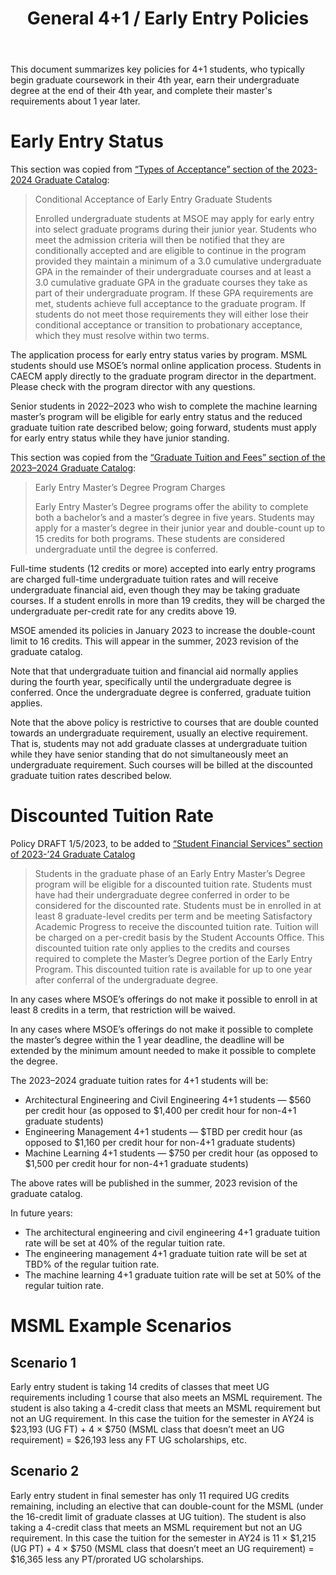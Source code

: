 ﻿---
title: "General 4+1 / Early Entry Policies"
---

This document summarizes key policies for 4+1 students, who typically begin graduate coursework in their 4th year, earn their undergraduate degree at the end of their 4th year, and complete their master's requirements about 1 year later.

# Early Entry Status

This section was copied from [“Types of Acceptance” section of the 2023-2024 Graduate Catalog](https://catalog.msoe.edu/content.php?catoid=30&navoid=891#Types_of_Acceptance):

> Conditional Acceptance of Early Entry Graduate Students
>
> Enrolled undergraduate students at MSOE may apply for early entry into select graduate programs during their junior year. Students who meet the admission criteria will then be notified that they are conditionally accepted and are eligible to continue in the program provided they maintain a minimum of a 3.0 cumulative undergraduate GPA in the remainder of their undergraduate courses and at least a 3.0 cumulative graduate GPA in the graduate courses they take as part of their undergraduate program. If these GPA requirements are met, students achieve full acceptance to the graduate program. If students do not meet those requirements they will either lose their conditional acceptance or transition to probationary acceptance, which they must resolve within two terms.

The application process for early entry status varies by program. MSML students should use MSOE’s normal online application process. Students in CAECM apply directly to the graduate program director in the department. Please check with the program director with any questions.

Senior students in 2022–2023 who wish to complete the machine learning master’s program will be eligible for early entry status and the reduced graduate tuition rate described below; going forward, students must apply for early entry status while they have junior standing.

This section was copied from the [“Graduate Tuition and Fees” section of the 2023–2024 Graduate Catalog](https://catalog.msoe.edu/content.php?catoid=30&navoid=898#tuitionfees):
> Early Entry Master’s Degree Program Charges
>
> Early Entry Master’s Degree programs offer the ability to complete both a bachelor’s and a master’s degree in five years. Students may apply for a master’s degree in their junior year and double-count up to 15 credits for both programs. These students are considered undergraduate until the degree is conferred.

Full-time students (12 credits or more) accepted into early entry programs are charged full-time undergraduate tuition rates and will receive undergraduate financial aid, even   though they may be taking graduate courses. If a student enrolls in more than 19 credits, they will be charged the undergraduate per-credit rate for any credits above 19.

MSOE amended its policies in January 2023 to increase the double-count limit to 16 credits. This will appear in the summer, 2023 revision of the graduate catalog.

Note that that undergraduate tuition and financial aid normally applies during the fourth year, specifically until the undergraduate degree is conferred. Once the undergraduate degree is conferred, graduate tuition applies.

Note that the above policy is restrictive to courses that are double counted towards an undergraduate requirement, usually an elective requirement. That is, students may not add graduate classes at undergraduate tuition while they have senior standing that do not simultaneously meet an undergraduate requirement. Such courses will be billed at the discounted graduate tuition rates  described below.

# Discounted Tuition Rate

Policy DRAFT 1/5/2023, to be added to [“Student Financial Services” section of 2023-’24 Graduate Catalog](https://catalog.msoe.edu/content.php?catoid=30&navoid=898)

> Students in the graduate phase of an Early Entry Master’s Degree program will be eligible for a discounted tuition rate. Students must have had their undergraduate degree conferred    in order to be considered for the discounted rate. Students must be in enrolled in at least 8 graduate-level credits per term and be meeting Satisfactory Academic Progress to receive the discounted tuition rate. Tuition will be charged on a per-credit basis by the Student Accounts Office. This discounted tuition rate only applies to the credits and courses required to complete the Master’s Degree portion of the Early Entry Program. This discounted tuition rate is available for up to one year after conferral of the undergraduate degree.

In any cases where MSOE’s offerings do not make it possible to enroll in at least 8 credits in a term, that restriction will be waived.

In any cases where MSOE’s offerings do not make it possible to complete the master’s degree within the 1 year deadline, the deadline will be extended by the minimum amount needed to make it possible to complete the degree.

The 2023–2024 graduate tuition rates for 4+1 students will be:
* Architectural Engineering and Civil Engineering 4+1 students — $560 per credit hour (as opposed to $1,400 per credit hour for non-4+1 graduate students)
* Engineering Management 4+1 students — $TBD per credit hour (as opposed to $1,160 per credit hour for non-4+1 graduate students)
* Machine Learning 4+1 students — $750 per credit hour (as opposed to $1,500 per credit hour for non-4+1 graduate students)

The above rates will be published in the summer, 2023 revision of the graduate catalog.

In future years:
* The architectural engineering and civil engineering 4+1 graduate tuition rate will be set at 40% of the regular tuition rate.
* The engineering management 4+1 graduate tuition rate will be set at TBD% of the regular tuition rate.
* The machine learning 4+1 graduate tuition rate will be set at 50% of the regular tuition rate.

# MSML Example Scenarios

## Scenario 1

Early entry student is taking 14 credits of classes that meet UG requirements including 1 course that also meets an MSML requirement. The student is also taking a 4-credit class that meets an MSML requirement but not an UG requirement. In this case the tuition for the semester in AY24 is $23,193 (UG FT) + 4 × $750 (MSML class that doesn’t meet an UG requirement) = $26,193 less any FT UG scholarships, etc.

## Scenario 2

Early entry student in final semester has only 11 required UG credits remaining, including an elective that can double-count for the MSML (under the 16-credit limit of graduate classes at UG tuition). The student is also taking a 4-credit class that meets an MSML requirement but not an UG requirement. In this case the tuition for the semester in AY24 is 11 × $1,215 (UG PT) + 4 × $750 (MSML class that doesn’t meet an UG requirement) = $16,365 less any PT/prorated UG scholarships.
